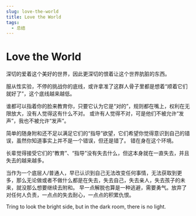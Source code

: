 ```yaml
---
slug: love-the-world
title: Love the World
tags:
  - 总结
---
```


# Love the World

深切的爱着这个美好的世界，因此更深切的恨着让这个世界肮脏的东西。

<!-- more -->

服从性实验，不停的挑战你的底线，或许拿准了这群人骨子里都是想着“顺着它们就好了”，这个底线越来越低。

谁都可以指着你的脸来教育你，只要它认为它是“对的”，规则都在嘴上，权利在无限放大，没有人觉得这有什么不对。
或许有人觉得不对，可是他们不被允许“发声”，我也不被允许“发声”。

简单的随身附和还不足以满足它们的“指导”欲望，它们希望你觉得意识到自己的错误，虽然你知道事实上并不是一个错误，但还是错了。
错在身在这个环境。

长辈觉得接受它们的“教育”、“指导”没有失去什么，但这本身就在一直失去，并且失去的越来越多。

当作为一个底层人/普通人，早已认识到自己无法改变任何事情，无法获取到更多，那么无论做或者不做什么都是在失去，失去自己，失去亲人，失去孩子的未来，就没那么想要继续去附和。
早一点解脱也算是一种逃避，需要勇气。放弃了对任何人负责，一点点的失去耐心，一点点的积累仇恨。

Tring to look the bright side, but in the dark room, there is no light.

<!--
起因：
封控期，我妈带着我孩子去花园玩，可是皮球不小心掉出了围墙外，我妈想在围墙让别人帮忙捡球，扳开了一点围墙上的铁丝。

小区不知道那里来的人，敲上门来教育，教育了一会，我妈也在应和，可是我不耐烦了，我说我们知道错了，不会了，然后关门了。
对方并不罢休，扬言要报警，我妈只好开门继续接受教育，对方也更起劲了。
-->
